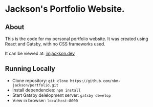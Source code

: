 # Jackson's Portfolio Website.

## About

This is the code for my personal portfolio website. It was created using React and Gatsby, with no CSS frameworks used.

It can be viewed at: [imjackson.dev](https://imjackson.dev)

## Running Locally

- Clone repository: `git clone https://github.com/nbm-jackson/portfolio.git`
- Install dependencies: `npm install`
- Start Gatsby delelopment server: `gatsby develop`
- View in browser: `localhost:8000`





